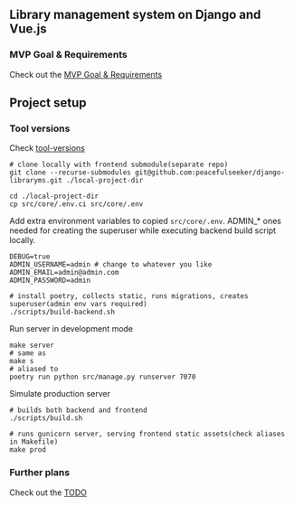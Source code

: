 ## Library management system on Django and Vue.js

### MVP Goal & Requirements
Check out the [MVP Goal & Requirements](wiki/MVP%20Goal%20&%20Requirements.md)

## Project setup

### Tool versions
Check [tool-versions](./.tool-versions)

```shell
# clone locally with frontend submodule(separate repo)
git clone --recurse-submodules git@github.com:peacefulseeker/django-libraryms.git ./local-project-dir

cd ./local-project-dir
cp src/core/.env.ci src/core/.env
```

Add extra environment variables to copied `src/core/.env`.
ADMIN_* ones needed for creating the superuser while executing
backend build script locally.

```shell
DEBUG=true
ADMIN_USERNAME=admin # change to whatever you like
ADMIN_EMAIL=admin@admin.com
ADMIN_PASSWORD=admin
```

```shell
# install poetry, collects static, runs migrations, creates superuser(admin env vars required)
./scripts/build-backend.sh
```

Run server in development mode
```shell
make server
# same as
make s
# aliased to
poetry run python src/manage.py runserver 7070
```

Simulate production server
```shell
# builds both backend and frontend
./scripts/build.sh

# runs gunicorn server, serving frontend static assets(check aliases in Makefile)
make prod
```

### Further plans
Check out the [TODO](wiki/TODO.md)

